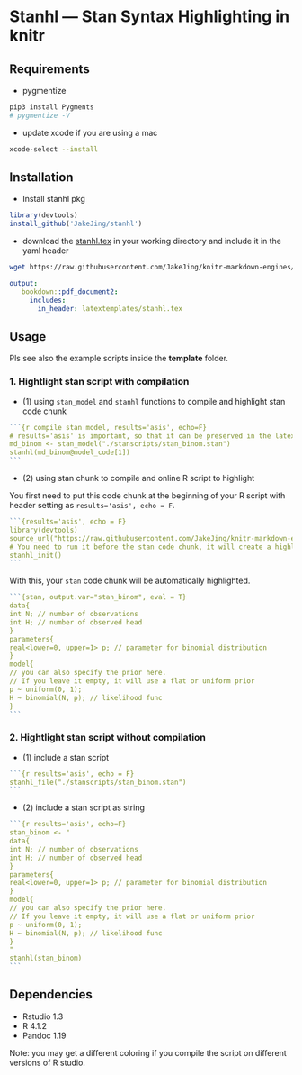 # Stanhl — Stan Syntax Highlighting in knitr




## Requirements

- pygmentize

```bash
pip3 install Pygments
# pygmentize -V
```

- update xcode if you are using a mac

```bash
xcode-select --install
```


## Installation

- Install stanhl pkg

```R
library(devtools)
install_github('JakeJing/stanhl')
```

- download the [stanhl.tex](https://raw.githubusercontent.com/JakeJing/knitr-markdown-engines/master/templates/latextemplates/stanhl.tex) in your working directory and include it in the yaml header

```bash
wget https://raw.githubusercontent.com/JakeJing/knitr-markdown-engines/master/templates/latextemplates/stanhl.tex
```

```yaml
output:
   bookdown::pdf_document2:
     includes:
       in_header: latextemplates/stanhl.tex
```

## Usage

Pls see also the example scripts inside the **template** folder.

### 1. Hightlight stan script with compilation

- (1) using `stan_model`  and `stanhl` functions to compile and highlight stan code chunk

~~~R
```{r compile stan model, results='asis', echo=F}
# results='asis' is important, so that it can be preserved in the latex
md_binom <- stan_model("./stanscripts/stan_binom.stan")
stanhl(md_binom@model_code[1])
```
~~~

- (2) using stan chunk to compile and online R script to highlight

You first need to put this code chunk at the beginning of your R script with header setting as `results='asis', echo = F`.

~~~R
```{results='asis', echo = F}
library(devtools)
source_url("https://raw.githubusercontent.com/JakeJing/knitr-markdown-engines/master/templates/stan_highlight/stan_hl.R")
# You need to run it before the stan code chunk, it will create a highlight.tex at your current working directory.
stanhl_init()
```
~~~

With this, your `stan` code chunk will be automatically highlighted.

~~~R
```{stan, output.var="stan_binom", eval = T}
data{
int N; // number of observations
int H; // number of observed head
}
parameters{
real<lower=0, upper=1> p; // parameter for binomial distribution
}
model{
// you can also specify the prior here.
// If you leave it empty, it will use a flat or uniform prior
p ~ uniform(0, 1);
H ~ binomial(N, p); // likelihood func
}
```
~~~

### 2. Hightlight stan script without compilation

- (1) include a stan script

~~~R
```{r results='asis', echo = F}
stanhl_file("./stanscripts/stan_binom.stan")
```
~~~

- (2) include a stan script as string

~~~R
```{r results='asis', echo=F}
stan_binom <- "
data{
int N; // number of observations
int H; // number of observed head
}
parameters{
real<lower=0, upper=1> p; // parameter for binomial distribution
}
model{
// you can also specify the prior here.
// If you leave it empty, it will use a flat or uniform prior
p ~ uniform(0, 1);
H ~ binomial(N, p); // likelihood func
}
"
stanhl(stan_binom)
```
~~~

## Dependencies

- Rstudio 1.3
- R 4.1.2
- Pandoc 1.19

Note: you may get a different coloring if you compile the script on different versions of R studio.
